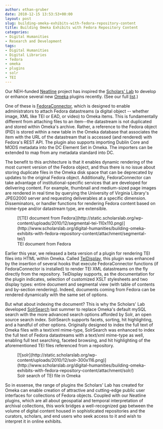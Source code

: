 ```yaml
---
author: ethan-gruber
date: 2010-12-15 13:53:53+00:00
layout: post
slug: building-omeka-exhibits-with-fedora-repository-content
title: Building Omeka Exhibits with Fedora Repository Content
categories:
- Digital Humanities
- Research and Development
tags:
- Digital Humanities
- Digital Libraries
- fedora
- omeka
- plugins
- solr
- TEI
---
```


Our NEH-funded [Neatline](http://www.scholarslab.org/projects/neatline/) project has inspired the [Scholars' Lab](http://library.virginia.edu) to develop or enhance several new [Omeka](http://www.omeka.org) plugins recently. (See our full [list](http://www.scholarslab.org/projects/omeka-plugins/).)

One of these is [FedoraConnector](http://omeka.org/codex/Plugins/FedoraConnector), which is designed to enable administrators to attach Fedora datastreams (a digital object -- whether image, XML like TEI or EAD, or video) to Omeka items.  This is fundamentally different from attaching files to an item--the datastream is not duplicated and stored within Omeka's archive.  Rather, a reference to the Fedora object (PID) is stored within a new table in the Omeka database that associates the item with the URL of the datastream that is accessed (and rendered) with Fedora's REST API.  The plugin also supports importing Dublin Core and MODS metadata into the DC Element Set in Omeka.  The importers can be extended to map from any metadata standard into DC.

The benefit to this architecture is that it enables dynamic rendering of the most current version of the Fedora object, and thus there is no issue about storing duplicate files in the Omeka disk space that can be deprecated by updates to the original Fedora object.  Additionally, FedoraConnector can take advantage of institutional-specific services that are developed for delivering content.  For example, thumbnail and medium-sized page images are rendered in real time by querying the University of Virginia Library's JPEG2000 server and requesting deliverables at a specific dimension.  Disseminators, or handler functions for rendering Fedora content based on mime-type and/or datastream type, are extensible.

<figure>
  [![TEI document from Fedora](http://static.scholarslab.org/wp-content/uploads/2010/12/segmental-tei-110x110.png)](http://www.scholarslab.org/digital-humanities/building-omeka-exhibits-with-fedora-repository-content/attachment/segmental-tei/)
  <figcaption>
TEI document from Fedora
</figcaption>

</figure>

Earlier this year, we released a beta version of a plugin for rendering TEI files into HTML within Omeka.  Called [TeiDisplay](http://omeka.org/codex/Plugins/TeiDisplay), this plugin was enhanced by the insertion of several hooks that execute FedoraConnector functions (if FedoraConnector is installed) to render TEI XML datastreams on the fly directly from the repository.  TeiDisplay supports, as the documentation for the plugin indicates, selection of customized XSLT stylesheets and two display types: entire document and segmental view (with table of contents and by-section rendering).  Indeed, documents coming from Fedora can be rendered dynamically with the same set of options.

But what about indexing the document?  This is why the Scholars' Lab developed [SolrSearch](http://omeka.org/codex/Plugins/SolrSearch) last summer to replace Omeka's default mySQL search with the more advanced search options afforded by Solr, an open source search index.  SolrSearch supports facets, sorting, hit highlighting, and a handful of other options.  Originally designed to index the full text of Omeka files with a text/xml mime-type, SolrSearch was enhanced to index the full text of Fedora datastreams with a text/xml mime-type as well, enabling full text searching, faceted browsing, and hit highlighting of the aforementioned TEI files referenced from a repository.

<figure>
  [![solr](http://static.scholarslab.org/wp-content/uploads/2010/12/solr-300x116.png)](http://www.scholarslab.org/digital-humanities/building-omeka-exhibits-with-fedora-repository-content/attachment/solr/)
  <figcaption>
Solr search of TEI file in Omeka
</figcaption>

</figure>

So in essense, the range of plugins the Scholars' Lab has created for Omeka can enable creation of attractive and cutting-edge public user interfaces for collections of Fedora objects.  Coupled with our Neatline plugins, which are all about geospatial and temporal interpretation of archival collections, this work bridges a well-recognized gap between the  volume of digital content housed in sophisticated repositories and the curators, scholars, and end users who seek access to it and wish to interpret it in online exhibits.
